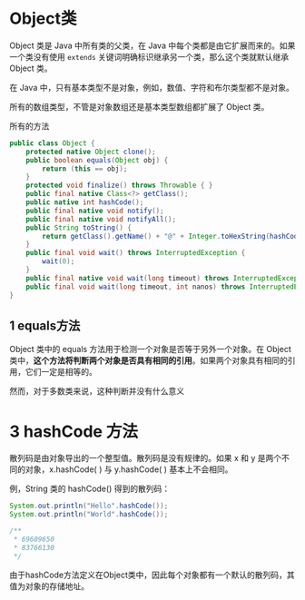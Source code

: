 # Object类

Object 类是 Java 中所有类的父类，在 Java 中每个类都是由它扩展而来的。如果一个类没有使用 `extends` 关键词明确标识继承另一个类，那么这个类就默认继承 Object 类。

在 Java 中，只有基本类型不是对象，例如，数值、字符和布尔类型都不是对象。

所有的数组类型，不管是对象数组还是基本类型数组都扩展了 Object 类。



所有的方法

```java
public class Object {
    protected native Object clone();
    public boolean equals(Object obj) {
        return (this == obj);
    }
    protected void finalize() throws Throwable { }
    public final native Class<?> getClass();
    public native int hashCode();
    public final native void notify();
    public final native void notifyAll();
    public String toString() {
        return getClass().getName() + "@" + Integer.toHexString(hashCode());
    }
    public final void wait() throws InterruptedException {
        wait(0);
    }
    public final native void wait(long timeout) throws InterruptedException;
    public final void wait(long timeout, int nanos) throws InterruptedException {}
}
```

## 1 equals方法

Object 类中的 equals 方法用于检测一个对象是否等于另外一个对象。在 Object 类中，**这个方法将判断两个对象是否具有相同的引用**。如果两个对象具有相同的引用，它们一定是相等的。

然而，对于多数类来说，这种判断并没有什么意义

# 3 hashCode 方法

散列码是由对象导出的一个整型值。散列码是没有规律的。如果 x 和 y 是两个不同的对象，x.hashCode( ) 与 y.hashCode( ) 基本上不会相同。

例，String 类的 hashCode() 得到的散列码：

```java
System.out.println("Hello".hashCode());
System.out.println("World".hashCode());

/**
 * 69609650
 * 83766130
 */
```

由于hashCode方法定义在Object类中，因此每个对象都有一个默认的散列码，其值为对象的存储地址。